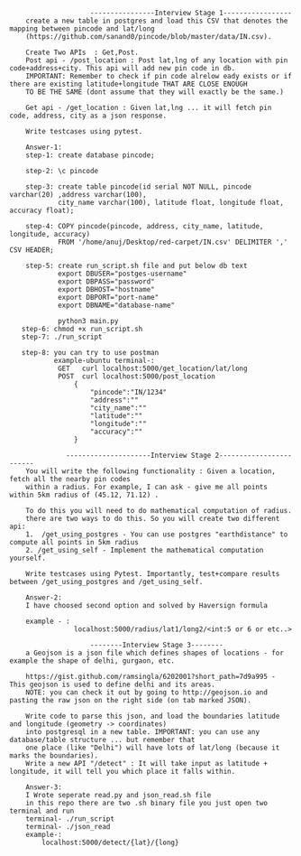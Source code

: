                         ----------------Interview Stage 1-----------------
        create a new table in postgres and load this CSV that denotes the mapping between pincode and lat/long 
        (https://github.com/sanand0/pincode/blob/master/data/IN.csv).

        Create Two APIs  : Get,Post.
        Post api - /post_location : Post lat,lng of any location with pin code+address+city. This api will add new pin code in db.  
        IMPORTANT: Remember to check if pin code alrelow eady exists or if there are existing latitude+longitude THAT ARE CLOSE ENOUGH 
        TO BE THE SAME (dont assume that they will exactly be the same.)
 
        Get api - /get_location : Given lat,lng ... it will fetch pin code, address, city as a json response.
 
        Write testcases using pytest.

        Answer-1:
        step-1: create database pincode;
        
        step-2: \c pincode
        
        step-3: create table pincode(id serial NOT NULL, pincode varchar(20) ,address varchar(100), 
                city_name varchar(100), latitude float, longitude float, accuracy float); 
        
        step-4: COPY pincode(pincode, address, city_name, latitude, longitude, accuracy) 
                FROM '/home/anuj/Desktop/red-carpet/IN.csv' DELIMITER ',' CSV HEADER;
        
        step-5: create run_script.sh file and put below db text        
                export DBUSER="postges-username"
                export DBPASS="password"
                export DBHOST="hostname"
                export DBPORT="port-name"
                export DBNAME="database-name"
                
                python3 main.py
       step-6: chmod +x run_script.sh
       step-7: ./run_script
       
       step-8: you can try to use postman
               example-ubuntu terminal-:
                GET   curl localhost:5000/get_location/lat/long 
                POST  curl localhost:5000/post_location
                    {
                        "pincode":"IN/1234"
                        "address":""
                        "city_name":""
                        "latitude":""
                        "longitude":""
                        "accuracy":""
                    }

                  ---------------------Interview Stage 2------------------------
        You will write the following functionality : Given a location, fetch all the nearby pin codes 
        within a radius. For example, I can ask - give me all points within 5km radius of (45.12, 71.12) .
 
        To do this you will need to do mathematical computation of radius. 
        there are two ways to do this. So you will create two different api:
        1.  /get_using_postgres - You can use postgres "earthdistance" to compute all points in 5km radius
        2. /get_using_self - Implement the mathematical computation yourself.  
 
        Write testcases using Pytest. Importantly, test+compare results between /get_using_postgres and /get_using_self.
 
        Answer-2:
        I have choosed second option and solved by Haversign formula

        example - :
                    localhost:5000/radius/lat1/long2/<int:5 or 6 or etc..>

                        --------Interview Stage 3--------
        a Geojson is a json file which defines shapes of locations - for example the shape of delhi, gurgaon, etc.
 
        https://gist.github.com/ramsingla/6202001?short_path=7d9a995 - This geojson is used to define delhi and its areas.
        NOTE: you can check it out by going to http://geojson.io and pasting the raw json on the right side (on tab marked JSON).
 
        Write code to parse this json, and load the boundaries latitude and longitude (geometry -> coordinates) 
        into postgresql in a new table. IMPORTANT: you can use any database/table structure ... but remember that
        one place (like "Delhi") will have lots of lat/long (because it marks the boundaries).
        Write a new API "/detect" : It will take input as latitude + longitude, it will tell you which place it falls within.

        Answer-3:
        I Wrote seperate read.py and json_read.sh file
        in this repo there are two .sh binary file you just open two terminal and run
        terminal- ./run_script
        terminal- ./json_read
        example-:
            localhost:5000/detect/{lat}/{long}

